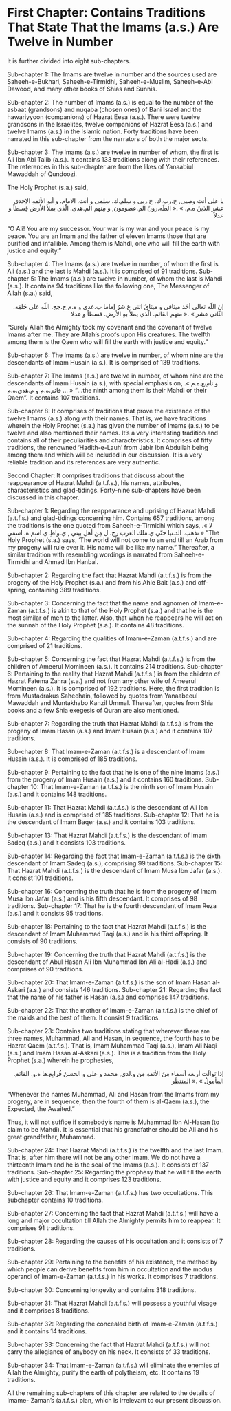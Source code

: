 First Chapter: Contains Traditions That State That the Imams (a.s.) Are Twelve in Number
========================================================================================

It is further divided into eight sub-chapters.

Sub-chapter 1: The Imams are twelve in number and the sources used are
Saheeh-e-Bukhari, Saheeh-e-Tirmidhi, Saheeh-e-Muslim, Saheeh-e-Abi
Dawood, and many other books of Shias and Sunnis.

Sub-chapter 2: The number of Imams (a.s.) is equal to the number of the
asbaat (grandsons) and nuqaba (chosen ones) of Bani Israel and the
hawariyyoon (companions) of Hazrat Eesa (a.s.). There were twelve
grandsons in the Israelites, twelve companions of Hazrat Eesa (a.s.) and
twelve Imams (a.s.) in the Islamic nation. Forty traditions have been
narrated in this sub-chapter from the narrators of both the major
sects.

Sub-chapter 3: The Imams (a.s.) are twelve in number of whom, the first
is Ali Ibn Abi Talib (a.s.). It contains 133 traditions along with their
references. The references in this sub-chapter are from the likes of
Yanaabiul Mawaddah of Qundoozi.

The Holy Prophet (s.a.) said,

<p dir="rtl">
يا علي أنت وصيي, ح.رب.ك. ح.ربي و سِلم.ك. سِلمي و أنت. الامام. و أبو
الأئمهِ الاِحدي عشر الذينُ ه.م. » .« الطَه.رونُ الم.عصومون, و مِنهم
الم.هدي. الّذي يملأ الأرض قِسطاً و عدلاً
</p>

“O Ali! You are my successor. Your war is my war and your peace is my
peace. You are an Imam and the father of eleven Imams those that are
purified and infallible. Among them is Mahdi, one who will fill the
earth with justice and equity.”

Sub-chapter 4: The Imams (a.s.) are twelve in number, of whom the first
is Ali (a.s.) and the last is Mahdi (a.s.). It is comprised of 91
traditions. Sub-chapter 5: The Imams (a.s.) are twelve in number, of
whom the last is Mahdi (a.s.). It contains 94 traditions like the
following one, The Messenger of Allah (s.a.) said,

<p dir="rtl">
إن اللّه تعالي أخَذ ميثاقي و ميثاقُ اثني ع.شرُ إماما ب.عدي و ه.م ح.جج.
اللّهِ علي خَلقِه. الثّاني عشر » .« منهم القائم. الّذي يملأ بهِ الأرض.
قسطاً و عدلا
</p>

“Surely Allah the Almighty took my covenant and the covenant of twelve
Imams after me. They are Allah’s proofs upon His creatures. The twelfth
among them is the Qaem who will fill the earth with justice and
equity.”

Sub-chapter 6: The Imams (a.s.) are twelve in number, of whom nine are
the descendants of Imam Husain (a.s.). It is comprised of 139
traditions.

Sub-chapter 7: The Imams (a.s.) are twelve in number, of whom nine are
the descendants of Imam Husain (a.s.), with special emphasis on, .« و
تاسِع.ه.م قائم.ه.م و م.هدي.ه.م ... » “…the ninth among them is their
Mahdi or their Qaem”. It contains 107 traditions.

Sub-chapter 8: It comprises of traditions that prove the existence of
the twelve Imams (a.s.) along with their names. That is, we have
traditions wherein the Holy Prophet (s.a.) has given the number of Imams
(a.s.) to be twelve and also mentioned their names. It’s a very
interesting tradition and contains all of their peculiarities and
characteristics. It comprises of fifty traditions, the renowned
‘Hadith-e-Lauh’ from Jabir Ibn Abdullah being among them and which will
be included in our discussion. It is a very reliable tradition and its
references are very authentic.

Second Chapter: It comprises traditions that discuss about the
reappearance of Hazrat Mahdi (a.t.f.s.), his names, attributes,
characteristics and glad-tidings. Forty-nine sub-chapters have been
discussed in this chapter.

Sub-chapter 1: Regarding the reappearance and uprising of Hazrat Mahdi
(a.t.f.s.) and glad-tidings concerning him. Contains 657 traditions,
among the traditions is the one quoted from Saheeh-e-Tirmidhi which
says, .« لا تذهب. الد.نيا حتّي ي.ملك العرب رج. ل مِن أهلِ بيتي , ي.واطِ
ي اسم.ه. اسمي » “The Holy Prophet (s.a.) says, ‘The world will not come
to an end till an Arab from my progeny will rule over it. His name will
be like my name.” Thereafter, a similar tradition with resembling
wordings is narrated from Saheeh-e-Tirmidhi and Ahmad Ibn Hanbal.

Sub-chapter 2: Regarding the fact that Hazrat Mahdi (a.t.f.s.) is from
the progeny of the Holy Prophet (s.a.) and from his Ahle Bait (a.s.) and
off-spring, containing 389 traditions.

Sub-chapter 3: Concerning the fact that the name and agnomen of Imam-e-
Zaman (a.t.f.s.) is akin to that of the Holy Prophet (s.a.) and that he
is the most similar of men to the latter. Also, that when he reappears
he will act on the sunnah of the Holy Prophet (s.a.). It contains 48
traditions.

Sub-chapter 4: Regarding the qualities of Imam-e-Zaman (a.t.f.s.) and
are comprised of 21 traditions.

Sub-chapter 5: Concerning the fact that Hazrat Mahdi (a.t.f.s.) is from
the children of Ameerul Momineen (a.s.). It contains 214 traditions.
Sub-chapter 6: Pertaining to the reality that Hazrat Mahdi (a.t.f.s.) is
from the children of Hazrat Fatema Zahra (s.a.) and not from any other
wife of Ameerul Momineen (a.s.). It is comprised of 192 traditions.
Here, the first tradition is from Mustadrakus Saheehain, followed by
quotes from Yanaabeeul Mawaddah and Muntakhabo Kanzil Ummal. Thereafter,
quotes from Shia books and a few Shia exegesis of Quran are also
mentioned.

Sub-chapter 7: Regarding the truth that Hazrat Mahdi (a.t.f.s.) is from
the progeny of Imam Hasan (a.s.) and Imam Husain (a.s.) and it contains
107 traditions.

Sub-chapter 8: That Imam-e-Zaman (a.t.f.s.) is a descendant of Imam
Husain (a.s.). It is comprised of 185 traditions.

Sub-chapter 9: Pertaining to the fact that he is one of the nine Imams
(a.s.) from the progeny of Imam Husain (a.s.) and it contains 160
traditions. Sub-chapter 10: That Imam-e-Zaman (a.t.f.s.) is the ninth
son of Imam Husain (a.s.) and it contains 148 traditions.

Sub-chapter 11: That Hazrat Mahdi (a.t.f.s.) is the descendant of Ali
Ibn Husain (a.s.) and is comprised of 185 traditions. Sub-chapter 12:
That he is the descendant of Imam Baqer (a.s.) and it contains 103
traditions.

Sub-chapter 13: That Hazrat Mahdi (a.t.f.s.) is the descendant of Imam
Sadeq (a.s.) and it consists 103 traditions.

Sub-chapter 14: Regarding the fact that Imam-e-Zaman (a.t.f.s.) is the
sixth descendant of Imam Sadeq (a.s.), comprising 99 traditions.
Sub-chapter 15: That Hazrat Mahdi (a.t.f.s.) is the descendant of Imam
Musa Ibn Jafar (a.s.). It consist 101 traditions.

Sub-chapter 16: Concerning the truth that he is from the progeny of
Imam Musa Ibn Jafar (a.s.) and is his fifth descendant. It comprises of
98 traditions. Sub-chapter 17: That he is the fourth descendant of Imam
Reza (a.s.) and it consists 95 traditions.

Sub-chapter 18: Pertaining to the fact that Hazrat Mahdi (a.t.f.s.) is
the descendant of Imam Muhammad Taqi (a.s.) and is his third offspring.
It consists of 90 traditions.

Sub-chapter 19: Concerning the truth that Hazrat Mahdi (a.t.f.s.) is
the descendant of Abul Hasan Ali Ibn Muhammad Ibn Ali al-Hadi (a.s.) and
comprises of 90 traditions.

Sub-chapter 20: That Imam-e-Zaman (a.t.f.s.) is the son of Imam Hasan
al- Askari (a.s.) and consists 146 traditions. Sub-chapter 21: Regarding
the fact that the name of his father is Hasan (a.s.) and comprises 147
traditions.

Sub-chapter 22: That the mother of Imam-e-Zaman (a.t.f.s.) is the chief
of the maids and the best of them. It consist 9 traditions.

Sub-chapter 23: Contains two traditions stating that wherever there are
three names, Muhammad, Ali and Hasan, in sequence, the fourth has to be
Hazrat Qaem (a.t.f.s.). That is, Imam Muhammad Taqi (a.s.), Imam Ali
Naqi (a.s.) and Imam Hasan al-Askari (a.s.). This is a tradition from
the Holy Prophet (s.a.) wherein he prophesies,

<p dir="rtl">
إذا تَوالَت أربعه أسماء مِنُ الأئمهِ مِن و.لدي, محمد و علي و الحسنْ
فُرابِع.ها ه.و. القائم. المأمولُ » .« المنتظَر
</p>

“Whenever the names Muhammad, Ali and Hasan from the Imams from my
progeny, are in sequence, then the fourth of them is al-Qaem (a.s.), the
Expected, the Awaited.”

Thus, it will not suffice if somebody’s name is Muhammad Ibn Al-Hasan
(to claim to be Mahdi). It is essential that his grandfather should be
Ali and his great grandfather, Muhammad.

Sub-chapter 24: That Hazrat Mahdi (a.t.f.s.) is the twelfth and the
last Imam. That is, after him there will not be any other Imam. We do
not have a thirteenth Imam and he is the seal of the Imams (a.s.). It
consists of 137 traditions. Sub-chapter 25: Regarding the prophesy that
he will fill the earth with justice and equity and it comprises 123
traditions.

Sub-chapter 26: That Imam-e-Zaman (a.t.f.s.) has two occultations. This
subchapter contains 10 traditions.

Sub-chapter 27: Concerning the fact that Hazrat Mahdi (a.t.f.s.) will
have a long and major occultation till Allah the Almighty permits him to
reappear. It comprises 91 traditions.

Sub-chapter 28: Regarding the causes of his occultation and it consists
of 7 traditions.

Sub-chapter 29: Pertaining to the benefits of his existence, the method
by which people can derive benefits from him in occultation and the
modus operandi of Imam-e-Zaman (a.t.f.s.) in his works. It comprises 7
traditions.

Sub-chapter 30: Concerning longevity and contains 318 traditions.

Sub-chapter 31: That Hazrat Mahdi (a.t.f.s.) will possess a youthful
visage and it comprises 8 traditions.

Sub-chapter 32: Regarding the concealed birth of Imam-e-Zaman
(a.t.f.s.) and it contains 14 traditions.

Sub-chapter 33: Concerning the fact that Hazrat Mahdi (a.t.f.s.) will
not carry the allegiance of anybody on his neck. It consists of 33
traditions.

Sub-chapter 34: That Imam-e-Zaman (a.t.f.s.) will eliminate the enemies
of Allah the Almighty, purify the earth of polytheism, etc. It contains
19 traditions.

All the remaining sub-chapters of this chapter are related to the
details of Imame- Zaman’s (a.t.f.s.) plan, which is irrelevant to our
present discussion.


